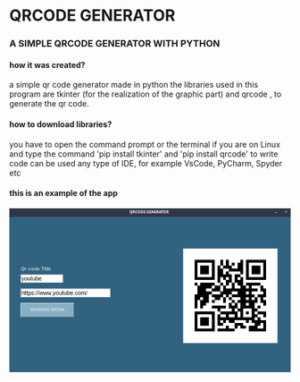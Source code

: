 # QRCODE GENERATOR
### A SIMPLE QRCODE GENERATOR WITH PYTHON
#### how it was created?
a simple qr code generator made in python
the libraries used in this program are tkinter (for the realization of the graphic part) and qrcode , to generate the qr code.
#### how to download libraries?
you have to open the command prompt or the terminal if you are on Linux and type the command 'pip install tkinter' and 'pip install qrcode'
to write code can be used any type of IDE, for example VsCode, PyCharm, Spyder etc
#### this is an example of the app

![picture](images/qrcode.png)


